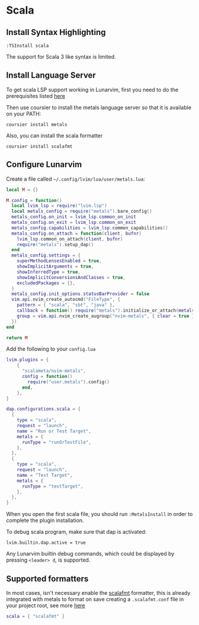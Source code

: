 # Scala

## Install Syntax Highlighting
 
```vim
:TSInstall scala
```
The support for Scala 3 like syntax is limited.

## Install Language Server

To get scala LSP support working in Lunarvim, first you need to do the prerequisites listed [here](https://github.com/scalameta/nvim-metals#prerequisites) 

Then use coursier to install the metals language server so that it is available on your PATH:

`coursier install metals`

Also, you can install the scala formatter

`coursier install scalafmt`

## Configure Lunarvim

Create a file called `~/.config/lvim/lua/user/metals.lua`:

```lua
local M = {}

M.config = function()
  local lvim_lsp = require("lvim.lsp")
  local metals_config = require("metals").bare_config()
  metals_config.on_init = lvim_lsp.common_on_init
  metals_config.on_exit = lvim_lsp.common_on_exit
  metals_config.capabilities = lvim_lsp.common_capabilities()
  metals_config.on_attach = function(client, bufnr)
    lvim_lsp.common_on_attach(client, bufnr)
    require("metals").setup_dap()
  end
  metals_config.settings = {
    superMethodLensesEnabled = true,
    showImplicitArguments = true,
    showInferredType = true,
    showImplicitConversionsAndClasses = true,
    excludedPackages = {},
  }
  metals_config.init_options.statusBarProvider = false
  vim.api.nvim_create_autocmd("FileType", {
    pattern = { "scala", "sbt", "java" },
    callback = function() require("metals").initialize_or_attach(metals_config) end,
    group = vim.api.nvim_create_augroup("nvim-metals", { clear = true }),
  })
end

return M
```

Add the following to your `config.lua`

```lua
lvim.plugins = {
    {
      "scalameta/nvim-metals",
      config = function()
        require("user.metals").config()
      end,
    },
}

dap.configurations.scala = {
  {
    type = "scala",
    request = "launch",
    name = "Run or Test Target",
    metals = {
      runType = "runOrTestFile",
    },
  },
  {
    type = "scala",
    request = "launch",
    name = "Test Target",
    metals = {
      runType = "testTarget",
    },
  },
}
```
When you open the first scala file, you should run `:MetalsInstall` in order to complete the plugin installation.

To debug scala program, make sure that dap is activated:
```
lvim.builtin.dap.active = true
```
Any Lunarvim builtin debug commands, which could be displayed by pressing `<leader> d`, is supported.

## Supported formatters

In most cases, isn't necessary enable the [scalafmt](https://scalameta.org/scalafmt/) formatter, this is already integrated with metals to format on save creating a `.scalafmt.conf` file in your project root, see more [here](https://scalameta.org/scalafmt/docs/configuration.html)

```lua
scala = { "scalafmt" }
```

